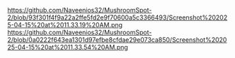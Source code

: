 https://github.com/Naveenios32/MushroomSpot-2/blob/93f301f4f9a22a2ffe5fd2e9f70600a5c3366493/Screenshot%202025-04-15%20at%2011.33.19%20AM.png
https://github.com/Naveenios32/MushroomSpot-2/blob/0a0222f643ea1301d97efbe8cfdae29e073ca850/Screenshot%202025-04-15%20at%2011.33.54%20AM.png
